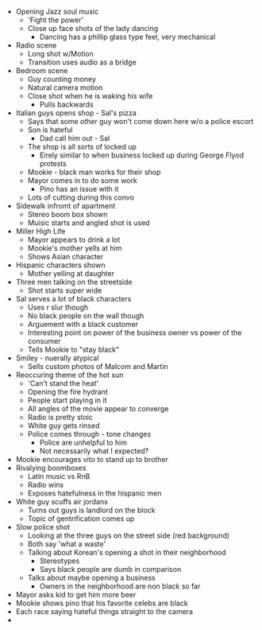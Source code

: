 - Opening Jazz soul music
	- 'Fight the power'
	- Close up face shots of the lady dancing
		- Dancing has a phillip glass type feel, very mechanical
- Radio scene
	- Long shot w/Motion
	- Transition uses audio as a bridge
- Bedroom scene
	- Guy counting money
	- Natural camera motion
	- Close shot when he is waking his wife
		- Pulls backwards
- Italian guys opens shop - Sal's pizza
	- Says that some other guy won't come down here w/o a police escort
	- Son is hateful
		- Dad call him out - Sal
	- The shop is all sorts of locked up
		- Eirely similar to when business locked up during George Flyod protests
	- Mookie - black man works for their shop
	- Mayor comes in to do some work
		- Pino has an issue with it
	- Lots of cutting during this convo
- Sidewalk infromt of apartment
	- Stereo boom box shown
	- Muisic starts and angled shot is used
- Miller High Life
	- Mayor appears to drink a lot
	- Mookie's mother yells at him
	- Shows Asian character
- Hispanic characters shown
	- Mother yelling at daughter
- Three men talking on the streetside
	- Shot starts super wide
- Sal serves a lot of black characters
	- Uses r slur though
	- No black people on the wall though
	- Arguement with a black customer
	- Interesting point on power of the business owner vs power of the consumer
	- Tells Mookie to "stay black"
- Smiley - nuerally atypical
	- Sells custom photos of Malcom and Martin
- Reoccuring theme of the hot sun
	- 'Can't stand the heat'
	- Opening the fire hydrant
	- People start playing in it
	- All angles of the movie appear to converge
	- Radio is pretty stoic
	- White guy gets rinsed
	- Police comes through - tone changes
		- Police are unhelpful to him
		- Not necessarily what I expected?
- Mookie encourages vito to stand up to brother
- Rivalying boomboxes
	- Latin music vs RnB
	- Radio wins
	- Exposes hatefulness in the hispanic men
- White guy scuffs air jordans
	- Turns out guys is landlord on the block
	- Topic of gentrification comes up
- Slow police shot
	- Looking at the three guys on the street side (red background)
	- Both say 'what a waste'
	- Talking about Korean's opening a shot in their neighborhood
		- Stereotypes
		- Says black people are dumb in comparison
	- Talks about maybe opening a business
		- Owners in the neighborhood are non black so far
- Mayor asks kid to get him more beer
- Mookie shows pino that his favorite celebs are black
- Each race saying hateful things straight to the camera
- 